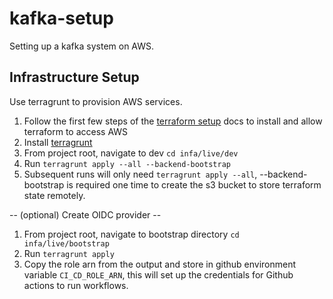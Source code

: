 # kafka-setup
Setting up a kafka system on AWS.

## Infrastructure Setup
Use terragrunt to provision AWS services.
1. Follow the first few steps of the [terraform setup](https://spacelift.io/blog/terraform-tutorial) docs to install and allow terraform to access AWS
2. Install [terragrunt](https://terragrunt.gruntwork.io/docs/getting-started/quick-start)
3. From project root, navigate to dev `cd infa/live/dev`
4. Run `terragrunt apply --all --backend-bootstrap`
5. Subsequent runs will only need `terragrunt apply --all`, --backend-bootstrap is required one time to create the s3 bucket to store terraform state remotely.

-- (optional) Create OIDC provider --
1. From project root, navigate to bootstrap directory `cd infa/live/bootstrap`
2. Run `terragrunt apply`
3. Copy the role arn from the output and store in github environment variable `CI_CD_ROLE_ARN`, this will set up the credentials for Github actions to run workflows.